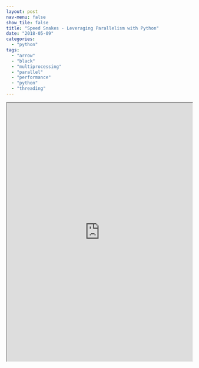 ```yaml
---
layout: post
nav-menu: false
show_tile: false
title: "Speed Snakes - Leveraging Parallelism with Python"
date: "2018-05-09"
categories: 
  - "python"
tags: 
  - "arrow"
  - "black"
  - "multiprocessing"
  - "parallel"
  - "performance"
  - "python"
  - "threading"
---
```


<iframe src="https://dataleek.io/presentations/speedsnakes/Speed Snakes.slides.html" style="width: 100%; height: 50em;"></iframe>
